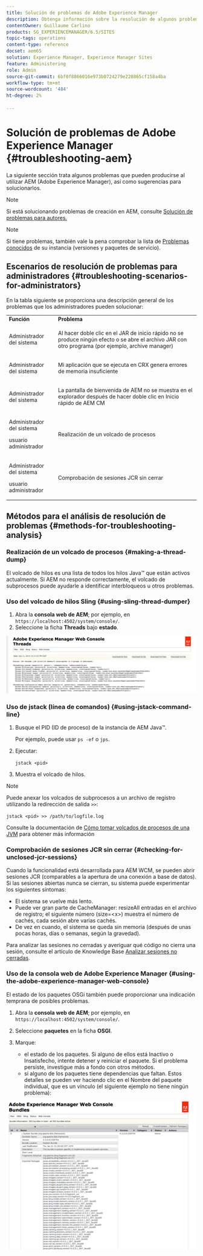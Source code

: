 ```yaml
---
title: Solución de problemas de Adobe Experience Manager
description: Obtenga información sobre la resolución de algunos problemas que pueden surgir con Adobe Experience Manager.
contentOwner: Guillaume Carlino
products: SG_EXPERIENCEMANAGER/6.5/SITES
topic-tags: operations
content-type: reference
docset: aem65
solution: Experience Manager, Experience Manager Sites
feature: Administering
role: Admin
source-git-commit: 6bf0f8866016e973b0724279e228865cf158a4ba
workflow-type: tm+mt
source-wordcount: '484'
ht-degree: 2%

---
```


# Solución de problemas de Adobe Experience Manager {#troubleshooting-aem}

La siguiente sección trata algunos problemas que pueden producirse al utilizar AEM (Adobe Experience Manager), así como sugerencias para solucionarlos.

>[!NOTE]
>
>Si está solucionando problemas de creación en AEM, consulte [Solución de problemas para autores.](/help/sites-authoring/troubleshooting.md)

>[!NOTE]
>
>Si tiene problemas, también vale la pena comprobar la lista de [Problemas conocidos](/help/release-notes/release-notes.md) de su instancia (versiones y paquetes de servicio).

## Escenarios de resolución de problemas para administradores {#troubleshooting-scenarios-for-administrators}

En la tabla siguiente se proporciona una descripción general de los problemas que los administradores pueden solucionar:

<table>
 <tbody>
  <tr>
   <td><strong>Función</strong></td>
   <td><strong>Problema </strong></td>
  </tr>
  <tr>
   <td>Administrador del sistema</td>
   <td><p>Al hacer doble clic en el JAR de inicio rápido no se produce ningún efecto o se abre el archivo JAR con otro programa (por ejemplo, archive manager)</p> </td>
  </tr>
  <tr>
   <td><p>Administrador del sistema</p> </td>
   <td><p>Mi aplicación que se ejecuta en CRX genera errores de memoria insuficiente</p> </td>
  </tr>
  <tr>
   <td><p>Administrador del sistema</p> </td>
   <td><p>La pantalla de bienvenida de AEM no se muestra en el explorador después de hacer doble clic en Inicio rápido de AEM CM</p> </td>
  </tr>
  <tr>
   <td><p>Administrador del sistema</p> <p>usuario administrador</p> </td>
   <td><p>Realización de un volcado de procesos</p> </td>
  </tr>
  <tr>
   <td><p>Administrador del sistema</p> <p>usuario administrador</p> </td>
   <td><p>Comprobación de sesiones JCR sin cerrar</p> </td>
  </tr>
 </tbody>
</table>


## Métodos para el análisis de resolución de problemas {#methods-for-troubleshooting-analysis}

### Realización de un volcado de procesos {#making-a-thread-dump}

El volcado de hilos es una lista de todos los hilos Java™ que están activos actualmente. Si AEM no responde correctamente, el volcado de subprocesos puede ayudarle a identificar interbloqueos u otros problemas.

### Uso del volcado de hilos Sling {#using-sling-thread-dumper}

1. Abra la **consola web de AEM**; por ejemplo, en `https://localhost:4502/system/console/`.
1. Seleccione la ficha **Threads** bajo **estado**.

![screen_shot_2012-02-13at43925pm](assets/screen_shot_2012-02-13at43925pm.png)

### Uso de jstack (línea de comandos) {#using-jstack-command-line}

1. Busque el PID (ID de proceso) de la instancia de AEM Java™.

   Por ejemplo, puede usar `ps -ef` o `jps`.

1. Ejecutar:

   `jstack <pid>`

1. Muestra el volcado de hilos.

>[!NOTE]
>
>Puede anexar los volcados de subprocesos a un archivo de registro utilizando la redirección de salida `>>`:
>
>`jstack <pid> >> /path/to/logfile.log`

Consulte la documentación de [Cómo tomar volcados de procesos de una JVM](https://experienceleague.adobe.com/docs/experience-cloud-kcs/kbarticles/KA-17452.html) para obtener más información

### Comprobación de sesiones JCR sin cerrar {#checking-for-unclosed-jcr-sessions}

Cuando la funcionalidad está desarrollada para AEM WCM, se pueden abrir sesiones JCR (comparables a la apertura de una conexión a base de datos). Si las sesiones abiertas nunca se cierran, su sistema puede experimentar los siguientes síntomas:

* El sistema se vuelve más lento.
* Puede ver gran parte de CacheManager: resizeAll entradas en el archivo de registro; el siguiente número (size=&lt;x>) muestra el número de cachés, cada sesión abre varias cachés.
* De vez en cuando, el sistema se queda sin memoria (después de unas pocas horas, días o semanas, según la gravedad).

Para analizar las sesiones no cerradas y averiguar qué código no cierra una sesión, consulte el artículo de Knowledge Base [Analizar sesiones no cerradas](https://helpx.adobe.com/experience-manager/kb/AnalyzeUnclosedSessions.html).

### Uso de la consola web de Adobe Experience Manager {#using-the-adobe-experience-manager-web-console}

El estado de los paquetes OSGi también puede proporcionar una indicación temprana de posibles problemas.

1. Abra la **consola web de AEM**; por ejemplo, en `https://localhost:4502/system/console/`.
1. Seleccione **paquetes** en la ficha **OSGI**.
1. Marque:

   * el estado de los paquetes. Si alguno de ellos está Inactivo o Insatisfecho, intente detener y reiniciar el paquete. Si el problema persiste, investigue más a fondo con otros métodos.
   * si alguno de los paquetes tiene dependencias que faltan. Estos detalles se pueden ver haciendo clic en el Nombre del paquete individual, que es un vínculo (el siguiente ejemplo no tiene ningún problema):

![screen_shot_2012-02-13at44706pm](assets/screen_shot_2012-02-13at44706pm.png)
